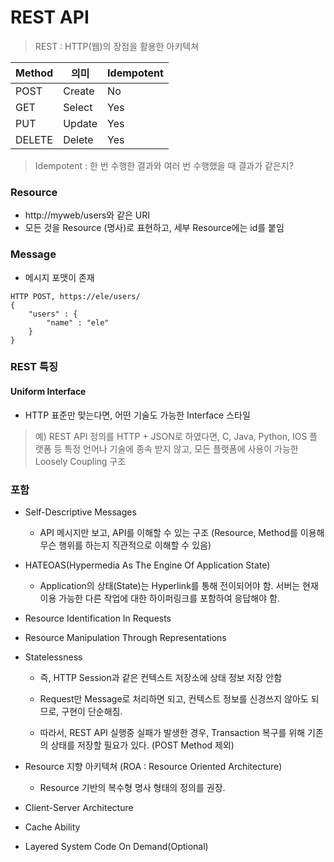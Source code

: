 # REST API
> REST : HTTP(웹)의 장점을 활용한 아키텍쳐

|Method|의미|Idempotent|
|------|---|---|
|POST|Create|No|
|GET|Select|Yes|
|PUT|Update|Yes|
|DELETE|Delete|Yes|
> Idempotent : 한 번 수행한 결과와 여러 번 수행했을 때 결과가 같은지?

### Resource
 - http://myweb/users와 같은 URI
 - 모든 것을 Resource (명사)로 표현하고, 세부 Resource에는 id를 붙임

### Message
- 메시지 포맷이 존재
```
HTTP POST, https://ele/users/
{
	"users" : {
		"name" : "ele"
	}
}
```
### REST 특징
#### Uniform Interface
 - HTTP 표준만 맞는다면, 어떤 기술도 가능한 Interface 스타일

 > 예) REST API 정의를 HTTP + JSON로 하였다면, C, Java, Python, IOS 플랫폼 등 특정 언어나 기술에 종속 받지 않고, 모든 플랫폼에 사용이 가능한 Loosely Coupling 구조

### 포함

- Self-Descriptive Messages

    - API 메시지만 보고, API를 이해할 수 있는 구조 (Resource,   Method를 이용해 무슨 행위를 하는지 직관적으로 이해할 수 있음)
  

- HATEOAS(Hypermedia As The Engine Of Application State)

    - Application의 상태(State)는 Hyperlink를 통해 전이되어야 함.
    서버는 현재 이용 가능한 다른 작업에 대한 하이퍼링크를 포함하여 응답해야 함.

- Resource Identification In Requests

- Resource Manipulation Through Representations

- Statelessness
    - 즉, HTTP Session과 같은 컨텍스트 저장소에 상태 정보 저장 안함

    - Request만 Message로 처리하면 되고, 컨텍스트 정보를 신경쓰지 않아도 되므로, 구현이 단순해짐.

    - 따라서, REST API 실행중 실패가 발생한 경우, Transaction 복구를 위해 기존의 상태를 저장할 필요가 있다. (POST Method 제외)

- Resource 지향 아키텍쳐 (ROA : Resource Oriented Architecture)
    - Resource 기반의 복수형 명사 형태의 정의를 권장.
- Client-Server Architecture
- Cache Ability
- Layered System
                                                                                                                                                                                                                                                                                                                                                                                                                                                                                                                                                                                                                                                                                                                                                                                                                                                                                                                                                                                                                                                                                                                                                                                                                                                                                Code On Demand(Optional)
